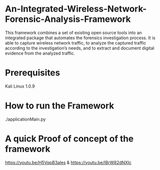 # An-Integrated-Wireless-Network-Forensic-Analysis-Framework
This framework combines a set of existing open source tools into an integrated package that automates the forensics investigation process. It is able to capture wireless network traffic, to analyze the captured traffic according to the investigation’s needs, and to extract and document digital evidence from the analyzed traffic.

# Prerequisites 
Kali Linux 1.0.9 

# How to run the Framework
./applicationMain.py

# A quick Proof of concept of the framework
https://youtu.be/H5VqpB3ales
 &
https://youtu.be/IBrW82dNXIc

